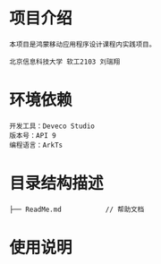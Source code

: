 # 项目介绍
    本项目是鸿蒙移动应用程序设计课程内实践项目。
 
    北京信息科技大学 软工2103 刘瑞翔
 
# 环境依赖
    开发工具：Deveco Studio
    版本号：API 9
    编程语言：ArkTs
 
# 目录结构描述
    ├── ReadMe.md           // 帮助文档
    
 
# 使用说明
 
 

 
 
